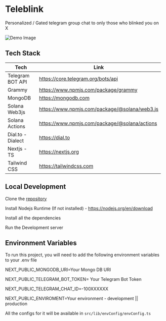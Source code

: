 
# Teleblink

Personalized / Gated telegram group chat to only those who blinked you on X

![Demo Image](https://github.com/scriptscrypt/tg-blink/blob/main/screenshots/ex1.png)

## Tech Stack

| Tech | Link |
| ----------------- | ----------------- |
| Telegram BOT API | https://core.telegram.org/bots/api
| Grammy | https://www.npmjs.com/package/grammy
| MongoDB | https://mongodb.com
| Solana Web3js | https://www.npmjs.com/package/@solana/web3.js
| Solana Actions | https://www.npmjs.com/package/@solana/actions
| Dial.to - Dialect | https://dial.to
| Nextjs - TS | https://nextjs.org
| Tailwind CSS | https://tailwindcss.com


## Local Development 

Clone the [repository](https://github.com/scriptscrypt/tg-blink)

Install Nodejs Runtime (If not installed) - https://nodejs.org/en/download

Install all the dependencies 

Run the Development server

## Environment Variables

To run this project, you will need to add the following environment variables to your .env file

NEXT_PUBLIC_MONGODB_URI=Your Mongo DB URI

NEXT_PUBLIC_TELEGRAM_BOT_TOKEN= Your Telegram Bot Token

NEXT_PUBLIC_TELEGRAM_CHAT_ID=-100XXXXXX

NEXT_PUBLIC_ENVIROMENT=Your environment - development || production

All the configs for it will be available in `src/lib/envConfig/envConfig.ts`

